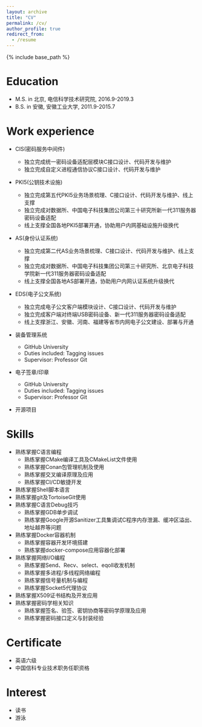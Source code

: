 ```yaml
---
layout: archive
title: "CV"
permalink: /cv/
author_profile: true
redirect_from:
  - /resume
---
```


{% include base_path %}

Education
======
* M.S. in 北京, 电信科学技术研究院, 2016.9-2019.3
* B.S. in 安徽, 安徽工业大学, 2011.9-2015.7

Work experience
======
* CIS(密码服务中间件)
  * 独立完成统一密码设备适配层模块C接口设计、代码开发与维护
  * 独立完成自定义进程通信协议C接口设计、代码开发与维护
    
* PKI5(公钥技术设施)
  * 独立完成第五代PKI5业务场景梳理、C接口设计、代码开发与维护、线上支撑
  * 独立完成对数据所、中国电子科技集团公司第三十研究所新一代311服务器密码设备适配
  * 线上支撑全国各地PKI5部署开通，协助用户内网基础设施升级换代

* AS(身份认证系统)
  * 独立完成第二代AS业务场景梳理、C接口设计、代码开发与维护、线上支撑
  * 独立完成对数据所、中国电子科技集团公司第三十研究所、北京电子科技学院新一代311服务器密码设备适配
  * 线上支撑全国各地AS部署开通，协助用户内网认证系统升级换代

* EDS(电子公文系统)
  * 独立完成电子公文客户端模块设计、C接口设计、代码开发与维护
  * 独立完成客户端对终端USB密码设备、新一代311服务器密码设备适配
  * 线上支撑浙江、安徽、河南、福建等省市内网电子公文建设、部署与开通
 
* 装备管理系统
  * GitHub University
  * Duties included: Tagging issues
  * Supervisor: Professor Git

* 电子签章/印章
  * GitHub University
  * Duties included: Tagging issues
  * Supervisor: Professor Git
 
* 开源项目
  
Skills
======
* 熟练掌握C语言编程
  * 熟练掌握CMake编译工具及CMakeList文件使用
  * 熟练掌握Conan包管理机制及使用
  * 熟练掌握交叉编译原理及应用
  * 熟练掌握CI/CD敏捷开发
* 熟练掌握Shell脚本语言
* 熟练掌握git及TortoiseGit使用
* 熟练掌握C语言Debug技巧
  * 熟练掌握GDB单步调试
  * 熟练掌握Google开源Sanitizer工具集调试C程序内存泄漏、缓冲区溢出、地址越界等问题
* 熟练掌握Docker容器机制
  * 熟练掌握容器开发环境搭建
  * 熟练掌握docker-compose应用容器化部署 
* 熟练掌握网络I/O编程
  * 熟练掌握Send、Recv、select、eqoll收发机制
  * 熟练掌握多进程/多线程网络编程
  * 熟练掌握信号量机制与编程
  * 熟练掌握Socket5代理协议
* 熟练掌握X509证书结构及开发应用
* 熟练掌握密码学相关知识
  * 熟练掌握签名、验签、密钥协商等密码学原理及应用
  * 熟练掌握密码接口定义与封装经验

Certificate
======
* 英语六级
* 中国信科专业技术职务任职资格

Interest
======
* 读书
* 游泳

